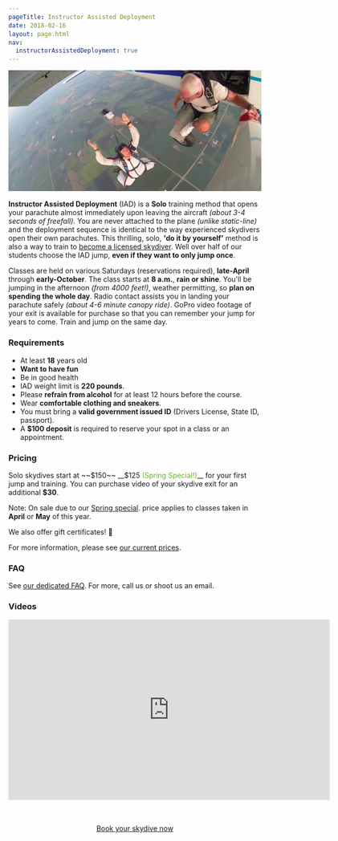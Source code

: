 ```yaml
---
pageTitle: Instructor Assisted Deployment
date: 2018-02-16
layout: page.html
nav:
  instructorAssistedDeployment: true
---
```


<img src="../img/iad.jpg" alt="IAD example" class="full-width">

__Instructor Assisted Deployment__ (IAD) is a __Solo__ training method that opens your parachute almost immediately upon leaving the aircraft _(about 3-4 seconds of freefall)_. You are never attached to the plane _(unlike static-line)_ and the deployment sequence is identical to the way experienced skydivers open their own parachutes. This thrilling, solo, __'do it by yourself'__ method is also a way to train to [become a licensed skydiver](../become-a-licensed-skydiver). Well over half of our students choose the IAD jump, __even if they want to only jump once__.

Classes are held on various Saturdays (reservations required), __late-April__ through __early-October__. The class starts at __8 a.m.__, __rain or shine__. You'll be jumping in the afternoon _(from 4000 feet!)_, weather permitting, so __plan on spending the whole day__. Radio contact assists you in landing your parachute safely _(about 4-6 minute canopy ride)_. GoPro video footage of your exit is available for purchase so that you can remember your jump for years to come. Train and jump on the same day.

### Requirements

  * At least __18__ years old
  * __Want to have fun__
  * Be in good health
  * IAD weight limit is __220 pounds__.
  * Please __refrain from alcohol__ for at least 12 hours before the course.
  * Wear __comfortable clothing and sneakers__.
  * You must bring a __valid government issued ID__ (Drivers License, State ID, passport).
  * A __$100 deposit__ is required to reserve your spot in a class or an appointment.

### Pricing

Solo skydives start at ~~$150~~ __$125 <span style="color:#62b527">(Spring Special!)</span>__ for your first jump and training. You can purchase video of your skydive exit for an additional __$30__.

Note: On sale due to our [Spring special](../specials).  price applies to classes taken in __April__ or __May__ of this year.

We also offer gift certificates! 🎁

For more information, please see [our current prices](../prices#iad-pricing).

### FAQ

See [our dedicated FAQ](../frequently-asked-questions). For more, call us or shoot us an email.

### Videos

<div class="video-responsive-container">
	<div class="video-responsive">
		<iframe width="640" height="360" src="https://www.youtube-nocookie.com/embed/gRG8zh7J0w0?rel=0&amp;showinfo=0" frameborder="0" allowfullscreen></iframe>
	</div>
</div>

<br>

<div style="text-align: center;padding-top:2em">
  <a href="../../book-now" class="button button--primary">Book your skydive now <i class="fa fa-angle-double-right"></i></a>
</div>

<br>
